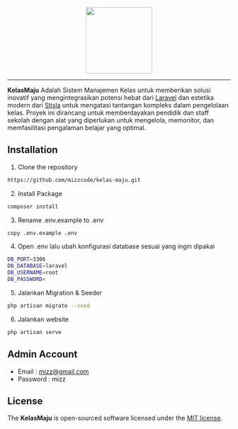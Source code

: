 <p align="center">
  <a href="https://laravel.com/">
    <img src="https://github.com/mizzcode/kelas-maju/blob/dev/public/assets/img/logo/kelasmaju-white.svg" width="150">
  </a>
</p>
<hr>
<span align="center">
    <b>KelasMaju</b> Adalah Sistem Manajemen Kelas untuk memberikan solusi inovatif yang mengintegrasikan potensi hebat dari <a href="https://laravel.com">Laravel</a> dan estetika modern dari <a href="https://github.com/stisla/stisla">Stisla</a> untuk mengatasi tantangan kompleks dalam pengelolaan kelas. Proyek ini dirancang untuk memberdayakan pendidik dan staff sekolah dengan alat yang diperlukan untuk mengelola, memonitor, dan memfasilitasi pengalaman belajar yang optimal.
</span>

## Installation

1. Clone the repository
```bash
https://github.com/mizzcode/kelas-maju.git
```
2. Install Package
```bash
composer install
```
3. Rename .env.example to .env
```bash
copy .env.example .env
```
4. Open .env lalu ubah konfigurasi database sesuai yang ingin dipakai
```bash
DB_PORT=3306
DB_DATABASE=laravel
DB_USERNAME=root
DB_PASSWORD=
```
5. Jalankan Migration & Seeder
```bash
php artisan migrate --seed
```
6. Jalankan website
```bash
php artisan serve
```

## Admin Account
- Email : mizz@gmail.com
- Password : mizz

## License

The <b>KelasMaju</b> is open-sourced software licensed under the [MIT license](https://opensource.org/licenses/MIT).
